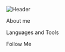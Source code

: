 <!--
**AnastasiiaZubarieva/anastasiiazubarieva** is a ✨ _special_ ✨ repository because its `README.md` (this file) appears on your GitHub profile.

Here are some ideas to get you started:

- 🔭 I’m currently working on ...
- 🌱 I’m currently learning ...
- 👯 I’m looking to collaborate on ...
- 🤔 I’m looking for help with ...
- 💬 Ask me about ...
- 📫 How to reach me: ...
- 😄 Pronouns: ...
- ⚡ Fun fact: ...
-->

![[Header](https://github.com/AnastasiiaZubarieva/anastasiiazubarieva/blob/main/assets/3742fba5eb0ca8e31e31d31588f7b353.jpg)](https://www.linkedin.com/in/anastasiia-zubarieva/)



About me

Languages and Tools

Follow Me
